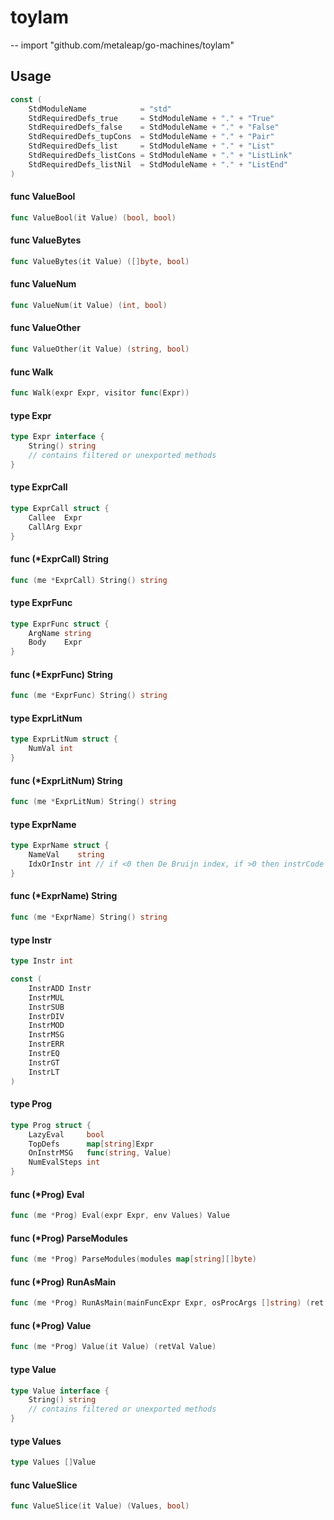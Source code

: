# toylam
--
    import "github.com/metaleap/go-machines/toylam"


## Usage

```go
const (
	StdModuleName            = "std"
	StdRequiredDefs_true     = StdModuleName + "." + "True"
	StdRequiredDefs_false    = StdModuleName + "." + "False"
	StdRequiredDefs_tupCons  = StdModuleName + "." + "Pair"
	StdRequiredDefs_list     = StdModuleName + "." + "List"
	StdRequiredDefs_listCons = StdModuleName + "." + "ListLink"
	StdRequiredDefs_listNil  = StdModuleName + "." + "ListEnd"
)
```

#### func  ValueBool

```go
func ValueBool(it Value) (bool, bool)
```

#### func  ValueBytes

```go
func ValueBytes(it Value) ([]byte, bool)
```

#### func  ValueNum

```go
func ValueNum(it Value) (int, bool)
```

#### func  ValueOther

```go
func ValueOther(it Value) (string, bool)
```

#### func  Walk

```go
func Walk(expr Expr, visitor func(Expr))
```

#### type Expr

```go
type Expr interface {
	String() string
	// contains filtered or unexported methods
}
```


#### type ExprCall

```go
type ExprCall struct {
	Callee  Expr
	CallArg Expr
}
```


#### func (*ExprCall) String

```go
func (me *ExprCall) String() string
```

#### type ExprFunc

```go
type ExprFunc struct {
	ArgName string
	Body    Expr
}
```


#### func (*ExprFunc) String

```go
func (me *ExprFunc) String() string
```

#### type ExprLitNum

```go
type ExprLitNum struct {
	NumVal int
}
```


#### func (*ExprLitNum) String

```go
func (me *ExprLitNum) String() string
```

#### type ExprName

```go
type ExprName struct {
	NameVal    string
	IdxOrInstr int // if <0 then De Bruijn index, if >0 then instrCode
}
```


#### func (*ExprName) String

```go
func (me *ExprName) String() string
```

#### type Instr

```go
type Instr int
```


```go
const (
	InstrADD Instr
	InstrMUL
	InstrSUB
	InstrDIV
	InstrMOD
	InstrMSG
	InstrERR
	InstrEQ
	InstrGT
	InstrLT
)
```

#### type Prog

```go
type Prog struct {
	LazyEval     bool
	TopDefs      map[string]Expr
	OnInstrMSG   func(string, Value)
	NumEvalSteps int
}
```


#### func (*Prog) Eval

```go
func (me *Prog) Eval(expr Expr, env Values) Value
```

#### func (*Prog) ParseModules

```go
func (me *Prog) ParseModules(modules map[string][]byte)
```

#### func (*Prog) RunAsMain

```go
func (me *Prog) RunAsMain(mainFuncExpr Expr, osProcArgs []string) (ret Value)
```

#### func (*Prog) Value

```go
func (me *Prog) Value(it Value) (retVal Value)
```

#### type Value

```go
type Value interface {
	String() string
	// contains filtered or unexported methods
}
```


#### type Values

```go
type Values []Value
```


#### func  ValueSlice

```go
func ValueSlice(it Value) (Values, bool)
```
